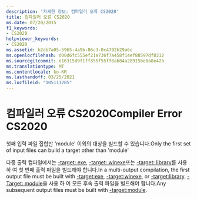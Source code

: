 ```yaml
---
description: '자세한 정보: 컴파일러 오류 CS2020'
title: 컴파일러 오류 CS2020
ms.date: 07/20/2015
f1_keywords:
- CS2020
helpviewer_keywords:
- CS2020
ms.assetid: b2db7a05-5965-4a9b-86c3-0c4792b29a6c
ms.openlocfilehash: d00d6fc555ef21a736f7a458f14ef88597df8312
ms.sourcegitcommit: e16315d9f1ff355f55ff8ab84a28915be0a8e42b
ms.translationtype: MT
ms.contentlocale: ko-KR
ms.lasthandoff: 03/25/2021
ms.locfileid: "105111285"
---
```

# <a name="compiler-error-cs2020"></a><span data-ttu-id="42776-103">컴파일러 오류 CS2020</span><span class="sxs-lookup"><span data-stu-id="42776-103">Compiler Error CS2020</span></span>

<span data-ttu-id="42776-104">첫째 입력 파일 집합만 'module' 이외의 대상을 빌드할 수 있습니다.</span><span class="sxs-lookup"><span data-stu-id="42776-104">Only the first set of input files can build a target other than 'module'</span></span>  
  
 <span data-ttu-id="42776-105">다중 출력 컴파일에서는 [-target: exe](../language-reference/compiler-options/output.md), [-target: winexe](../language-reference/compiler-options/output.md)또는 [-target: library](../language-reference/compiler-options/output.md)를 사용 하 여 첫 번째 출력 파일을 빌드해야 합니다.</span><span class="sxs-lookup"><span data-stu-id="42776-105">In a multi-output compilation, the first output file must be built with [-target:exe](../language-reference/compiler-options/output.md), [-target:winexe](../language-reference/compiler-options/output.md), or [-target:library](../language-reference/compiler-options/output.md).</span></span> <span data-ttu-id="42776-106">[-Target: module](../language-reference/compiler-options/output.md)을 사용 하 여 모든 후속 출력 파일을 빌드해야 합니다.</span><span class="sxs-lookup"><span data-stu-id="42776-106">Any subsequent output files must be built with [-target:module](../language-reference/compiler-options/output.md).</span></span>
